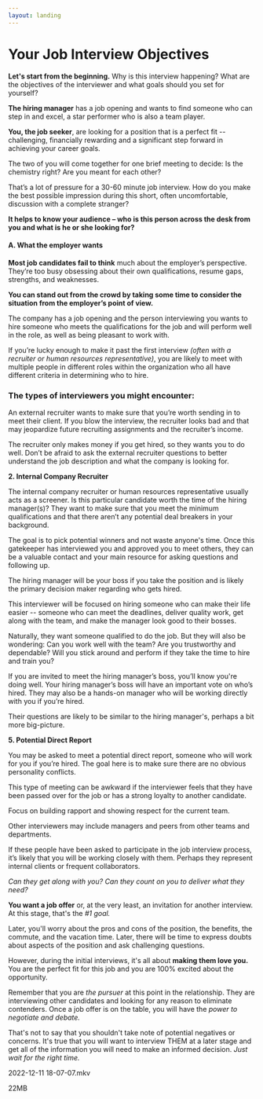 ```yaml
---
layout: landing
---
```


# Your Job Interview Objectives

**Let's start from the beginning.** Why is this interview happening? What are the objectives of the interviewer and what goals should you set for yourself?

**The hiring manager** has a job opening and wants to find someone who can step in and excel, a star performer who is also a team player.

﻿**You, the job seeker**, are looking for a position that is a perfect fit -- challenging, financially rewarding and a significant step forward in achieving your career goals.

The two of you will come together for one brief meeting to decide: Is the chemistry right? Are you meant for each other?

That’s a lot of pressure for a 30-60 minute job interview. How do you make the best possible impression during this short, often uncomfortable, discussion with a complete stranger?

**It helps to know your audience – who is this person across the desk from you and what is he or she looking for?**

#### **A. What the employer wants** <a href="#a.-what-the-employer-wants" id="a.-what-the-employer-wants"></a>

**Most job candidates fail to think** much about the employer’s perspective. They’re too busy obsessing about their own qualifications, resume gaps, strengths, and weaknesses.

**You can stand out from the crowd by taking some time to consider the situation from the employer’s point of view.**

The company has a job opening and the person interviewing you wants to hire someone who meets the qualifications for the job and will perform well in the role, as well as being pleasant to work with.

If you’re lucky enough to make it past the first interview _(often with a recruiter or human resources representative)_, you are likely to meet with multiple people in different roles within the organization who all have different criteria in determining who to hire.

### **The types of interviewers you might encounter:** <a href="#the-types-of-interviewers-you-might-encounter" id="the-types-of-interviewers-you-might-encounter"></a>

An external recruiter wants to make sure that you’re worth sending in to meet their client. If you blow the interview, the recruiter looks bad and that may jeopardize future recruiting assignments and the recruiter’s income.

The recruiter only makes money if you get hired, so they wants you to do well. Don’t be afraid to ask the external recruiter questions to better understand the job description and what the company is looking for.

**2. Internal Company Recruiter**

The internal company recruiter or human resources representative usually acts as a screener. Is this particular candidate worth the time of the hiring manager(s)? They want to make sure that you meet the minimum qualifications and that there aren’t any potential deal breakers in your background.

The goal is to pick potential winners and not waste anyone's time. Once this gatekeeper has interviewed you and approved you to meet others, they can be a valuable contact and your main resource for asking questions and following up.

The hiring manager will be your boss if you take the position and is likely the primary decision maker regarding who gets hired.

This interviewer will be focused on hiring someone who can make their life easier -- someone who can meet the deadlines, deliver quality work, get along with the team, and make the manager look good to their bosses.

Naturally, they want someone qualified to do the job. But they will also be wondering: Can you work well with the team? Are you trustworthy and dependable? Will you stick around and perform if they take the time to hire and train you?

If you are invited to meet the hiring manager’s boss, you’ll know you're doing well. Your hiring manager’s boss will have an important vote on who’s hired. They may also be a hands-on manager who will be working directly with you if you’re hired.

Their questions are likely to be similar to the hiring manager's, perhaps a bit more big-picture.

**5. Potential Direct Report**

You may be asked to meet a potential direct report, someone who will work for you if you’re hired. The goal here is to make sure there are no obvious personality conflicts.

This type of meeting can be awkward if the interviewer feels that they have been passed over for the job or has a strong loyalty to another candidate.

Focus on building rapport and showing respect for the current team.

Other interviewers may include managers and peers from other teams and departments.

If these people have been asked to participate in the job interview process, it’s likely that you will be working closely with them. Perhaps they represent internal clients or frequent collaborators.

_Can they get along with you? Can they count on you to deliver what they need?_

**You want a job offer** or, at the very least, an invitation for another interview. At this stage, that's the _#1 goal._

Later, you'll worry about the pros and cons of the position, the benefits, the commute, and the vacation time. Later, there will be time to express doubts about aspects of the position and ask challenging questions.

However, during the initial interviews, it's all about **making them love you.** You are the perfect fit for this job and you are 100% excited about the opportunity.

Remember that you are _the pursuer_ at this point in the relationship. They are interviewing other candidates and looking for any reason to eliminate contenders. Once a job offer is on the table, you will have the _power to negotiate and debate._

That's not to say that you shouldn't take note of potential negatives or concerns. It's true that you will want to interview THEM at a later stage and get all of the information you will need to make an informed decision. _Just wait for the right time._

2022-12-11 18-07-07.mkv

22MB
